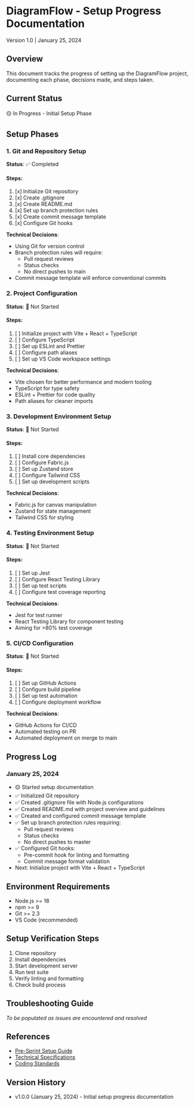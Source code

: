 # DiagramFlow - Setup Progress Documentation
Version 1.0 | January 25, 2024

## Overview
This document tracks the progress of setting up the DiagramFlow project, documenting each phase, decisions made, and steps taken.

## Current Status
🟡 In Progress - Initial Setup Phase

## Setup Phases

### 1. Git and Repository Setup
**Status**: ✅ Completed
#### Steps:
1. [x] Initialize Git repository
2. [x] Create .gitignore
3. [x] Create README.md
4. [x] Set up branch protection rules
5. [x] Create commit message template
6. [x] Configure Git hooks

**Technical Decisions**:
- Using Git for version control
- Branch protection rules will require:
  - Pull request reviews
  - Status checks
  - No direct pushes to main
- Commit message template will enforce conventional commits

### 2. Project Configuration
**Status**: 🔴 Not Started
#### Steps:
1. [ ] Initialize project with Vite + React + TypeScript
2. [ ] Configure TypeScript
3. [ ] Set up ESLint and Prettier
4. [ ] Configure path aliases
5. [ ] Set up VS Code workspace settings

**Technical Decisions**:
- Vite chosen for better performance and modern tooling
- TypeScript for type safety
- ESLint + Prettier for code quality
- Path aliases for cleaner imports

### 3. Development Environment Setup
**Status**: 🔴 Not Started
#### Steps:
1. [ ] Install core dependencies
2. [ ] Configure Fabric.js
3. [ ] Set up Zustand store
4. [ ] Configure Tailwind CSS
5. [ ] Set up development scripts

**Technical Decisions**:
- Fabric.js for canvas manipulation
- Zustand for state management
- Tailwind CSS for styling

### 4. Testing Environment Setup
**Status**: 🔴 Not Started
#### Steps:
1. [ ] Set up Jest
2. [ ] Configure React Testing Library
3. [ ] Set up test scripts
4. [ ] Configure test coverage reporting

**Technical Decisions**:
- Jest for test runner
- React Testing Library for component testing
- Aiming for >80% test coverage

### 5. CI/CD Configuration
**Status**: 🔴 Not Started
#### Steps:
1. [ ] Set up GitHub Actions
2. [ ] Configure build pipeline
3. [ ] Set up test automation
4. [ ] Configure deployment workflow

**Technical Decisions**:
- GitHub Actions for CI/CD
- Automated testing on PR
- Automated deployment on merge to main

## Progress Log

### January 25, 2024
- 🟡 Started setup documentation
- ✅ Initialized Git repository
- ✅ Created .gitignore file with Node.js configurations
- ✅ Created README.md with project overview and guidelines
- ✅ Created and configured commit message template
- ✅ Set up branch protection rules requiring:
  - Pull request reviews
  - Status checks
  - No direct pushes to master
- ✅ Configured Git hooks:
  - Pre-commit hook for linting and formatting
  - Commit message format validation
- Next: Initialize project with Vite + React + TypeScript

## Environment Requirements
- Node.js >= 18
- npm >= 9
- Git >= 2.3
- VS Code (recommended)

## Setup Verification Steps
1. Clone repository
2. Install dependencies
3. Start development server
4. Run test suite
5. Verify linting and formatting
6. Check build process

## Troubleshooting Guide
*To be populated as issues are encountered and resolved*

## References
- [Pre-Sprint Setup Guide](../../sprints/sprint-1/pre-sprint-setup.md)
- [Technical Specifications](./technical-specifications.md)
- [Coding Standards](./coding-standards.md)

## Version History
- v1.0.0 (January 25, 2024) - Initial setup progress documentation
